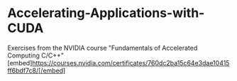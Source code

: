 # Accelerating-Applications-with-CUDA

Exercises from the NVIDIA course "Fundamentals of Accelerated Computing C/C++"
[embed]https://courses.nvidia.com/certificates/760dc2ba15c64e3dae10415ff6bdf7c8/[/embed]
